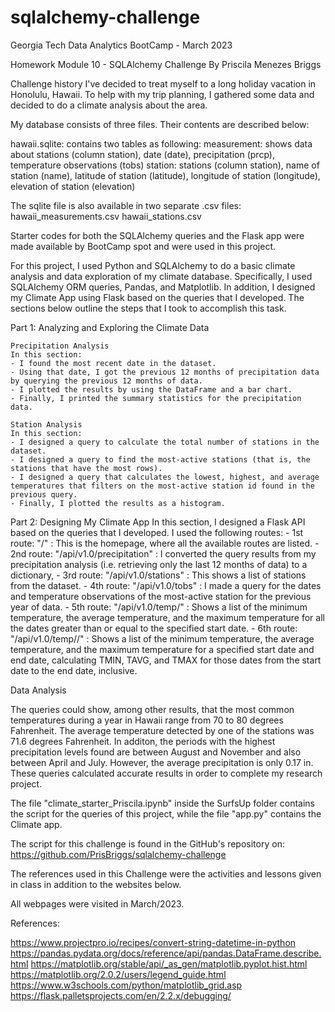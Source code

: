 # sqlalchemy-challenge

Georgia Tech Data Analytics BootCamp - March 2023

Homework Module 10 - SQLAlchemy Challenge
By Priscila Menezes Briggs

Challenge history
I've decided to treat myself to a long holiday vacation in Honolulu, Hawaii. To help with my trip planning, I gathered some data and decided to do a climate analysis about the area. 

My database consists of three files. Their contents are described below:

hawaii.sqlite: contains two tables as following:
    measurement: shows data about stations (column station), date (date), precipitation (prcp), temperature observations (tobs)
    station: stations (column station), name of station (name), latitude of station (latitude), longitude of station (longitude), elevation of station (elevation)

The sqlite file is also available in two separate .csv files:
hawaii_measurements.csv
hawaii_stations.csv

Starter codes for both the SQLAlchemy queries and the Flask app were made available by BootCamp spot and were used in this project. 

For this project, I used Python and SQLAlchemy to do a basic climate analysis and data exploration of my climate database. Specifically, I used SQLAlchemy ORM queries, Pandas, and Matplotlib. In addition, I designed my Climate App using Flask based on the queries that I developed. The sections below outline the steps that I took to accomplish this task.

Part 1: Analyzing and Exploring the Climate Data

    Precipitation Analysis
    In this section:
    - I found the most recent date in the dataset.
    - Using that date, I got the previous 12 months of precipitation data by querying the previous 12 months of data.
    - I plotted the results by using the DataFrame and a bar chart.
    - Finally, I printed the summary statistics for the precipitation data.

    Station Analysis
    In this section:
    - I designed a query to calculate the total number of stations in the dataset.
    - I designed a query to find the most-active stations (that is, the stations that have the most rows). 
    - I designed a query that calculates the lowest, highest, and average temperatures that filters on the most-active station id found in the previous query.
    - Finally, I plotted the results as a histogram.

Part 2: Designing My Climate App
    In this section, I designed a Flask API based on the queries that I developed. I used the following routes:
    - 1st route: "/" : This is the homepage, where all the available routes are listed.
    - 2nd route: "/api/v1.0/precipitation" : I converted the query results from my precipitation analysis (i.e. retrieving only the last 12 months of data) to a dictionary,
    - 3rd route: "/api/v1.0/stations" : This shows a list of stations from the dataset.
    - 4th route: "/api/v1.0/tobs" : I made a query for the dates and temperature observations of the most-active station for the previous year of data.
    - 5th route: "/api/v1.0/temp/<start>" : Shows a list of the minimum temperature, the average temperature, and the maximum temperature for all the dates greater than or equal to the specified start date.
    - 6th route: "/api/v1.0/temp/<start>/<end>" : Shows a list of the minimum temperature, the average temperature, and the maximum temperature for a specified start date and end date, calculating TMIN, TAVG, and TMAX for those dates from the start date to the end date, inclusive.

Data Analysis

The queries could show, among other results, that the most common temperatures during a year in Hawaii range from 70 to 80 degrees Fahrenheit. The average temperature detected by one of the stations was 71.6 degrees Fahrenheit. In additon, the periods with the highest precipitation levels found are between August and November and also between April and July. However, the average precipitation is only 0.17 in. These queries calculated accurate results in order to complete my research project. 

The file "climate_starter_Priscila.ipynb" inside the SurfsUp folder contains the script for the queries of this project, while the file "app.py" contains the Climate app. 

The script for this challenge is found in the GitHub's repository on:
https://github.com/PrisBriggs/sqlalchemy-challenge

The references used in this Challenge were the activities and lessons given in class in addition to the websites below. 

All webpages were visited in March/2023.

References:

https://www.projectpro.io/recipes/convert-string-datetime-in-python
https://pandas.pydata.org/docs/reference/api/pandas.DataFrame.describe.html
https://matplotlib.org/stable/api/_as_gen/matplotlib.pyplot.hist.html
https://matplotlib.org/2.0.2/users/legend_guide.html
https://www.w3schools.com/python/matplotlib_grid.asp
https://flask.palletsprojects.com/en/2.2.x/debugging/

